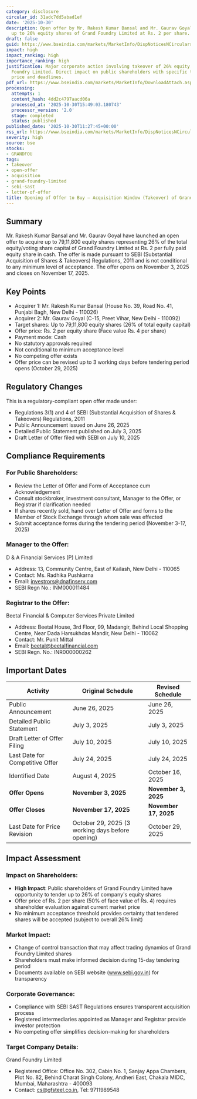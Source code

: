 ```yaml
---
category: disclosure
circular_id: 31adc7dd5abad1ef
date: '2025-10-30'
description: Open offer by Mr. Rakesh Kumar Bansal and Mr. Gaurav Goyal to acquire
  up to 26% equity shares of Grand Foundry Limited at Rs. 2 per share.
draft: false
guid: https://www.bseindia.com/markets/MarketInfo/DispNoticesNCirculars.aspx?Noticeid={653B2FC9-7F9C-4818-A073-9CFFE3F6F810}&noticeno=20251030-14&dt=10/30/2025&icount=14&totcount=57&flag=0
impact: high
impact_ranking: high
importance_ranking: high
justification: Major corporate action involving takeover of 26% equity stake in Grand
  Foundry Limited. Direct impact on public shareholders with specific tender offer
  price and deadlines.
pdf_url: https://www.bseindia.com/markets/MarketInfo/DownloadAttach.aspx?id=20251030-14&attachedId=3b51507a-479a-4b3c-9da9-ab0fea364cda
processing:
  attempts: 1
  content_hash: 4dd2c4797aacd06a
  processed_at: '2025-10-30T15:49:03.180743'
  processor_version: '2.0'
  stage: completed
  status: published
published_date: '2025-10-30T11:27:45+00:00'
rss_url: https://www.bseindia.com/markets/MarketInfo/DispNoticesNCirculars.aspx?Noticeid={653B2FC9-7F9C-4818-A073-9CFFE3F6F810}&noticeno=20251030-14&dt=10/30/2025&icount=14&totcount=57&flag=0
severity: high
source: bse
stocks:
- GRANDFOU
tags:
- takeover
- open-offer
- acquisition
- grand-foundry-limited
- sebi-sast
- letter-of-offer
title: Opening of Offer to Buy – Acquisition Window (Takeover) of Grand Foundry Limited
---
```


## Summary

Mr. Rakesh Kumar Bansal and Mr. Gaurav Goyal have launched an open offer to acquire up to 79,11,800 equity shares representing 26% of the total equity/voting share capital of Grand Foundry Limited at Rs. 2 per fully paid equity share in cash. The offer is made pursuant to SEBI (Substantial Acquisition of Shares & Takeovers) Regulations, 2011 and is not conditional to any minimum level of acceptance. The offer opens on November 3, 2025 and closes on November 17, 2025.

## Key Points

- Acquirer 1: Mr. Rakesh Kumar Bansal (House No. 39, Road No. 41, Punjabi Bagh, New Delhi - 110026)
- Acquirer 2: Mr. Gaurav Goyal (C-15, Preet Vihar, New Delhi - 110092)
- Target shares: Up to 79,11,800 equity shares (26% of total equity capital)
- Offer price: Rs. 2 per equity share (Face value Rs. 4 per share)
- Payment mode: Cash
- No statutory approvals required
- Not conditional to minimum acceptance level
- No competing offer exists
- Offer price can be revised up to 3 working days before tendering period opens (October 29, 2025)

## Regulatory Changes

This is a regulatory-compliant open offer made under:
- Regulations 3(1) and 4 of SEBI (Substantial Acquisition of Shares & Takeovers) Regulations, 2011
- Public Announcement issued on June 26, 2025
- Detailed Public Statement published on July 3, 2025
- Draft Letter of Offer filed with SEBI on July 10, 2025

## Compliance Requirements

### For Public Shareholders:
- Review the Letter of Offer and Form of Acceptance cum Acknowledgement
- Consult stockbroker, investment consultant, Manager to the Offer, or Registrar if clarification needed
- If shares recently sold, hand over Letter of Offer and forms to the Member of Stock Exchange through whom sale was effected
- Submit acceptance forms during the tendering period (November 3-17, 2025)

### Manager to the Offer:
D & A Financial Services (P) Limited
- Address: 13, Community Centre, East of Kailash, New Delhi - 110065
- Contact: Ms. Radhika Pushkarna
- Email: investrors@dnafinserv.com
- SEBI Regn No.: INM000011484

### Registrar to the Offer:
Beetal Financial & Computer Services Private Limited
- Address: Beetal House, 3rd Floor, 99, Madangir, Behind Local Shopping Centre, Near Dada Harsukhdas Mandir, New Delhi - 110062
- Contact: Mr. Punit Mittal
- Email: beetal@beetalfinancial.com
- SEBI Regn. No.: INR000000262

## Important Dates

| Activity | Original Schedule | Revised Schedule |
|----------|------------------|------------------|
| Public Announcement | June 26, 2025 | June 26, 2025 |
| Detailed Public Statement | July 3, 2025 | July 3, 2025 |
| Draft Letter of Offer Filing | July 10, 2025 | July 10, 2025 |
| Last Date for Competitive Offer | July 24, 2025 | July 24, 2025 |
| Identified Date | August 4, 2025 | October 16, 2025 |
| **Offer Opens** | **November 3, 2025** | **November 3, 2025** |
| **Offer Closes** | **November 17, 2025** | **November 17, 2025** |
| Last Date for Price Revision | October 29, 2025 (3 working days before opening) | October 29, 2025 |

## Impact Assessment

### Impact on Shareholders:
- **High Impact**: Public shareholders of Grand Foundry Limited have opportunity to tender up to 26% of company's equity shares
- Offer price of Rs. 2 per share (50% of face value of Rs. 4) requires shareholder evaluation against current market price
- No minimum acceptance threshold provides certainty that tendered shares will be accepted (subject to overall 26% limit)

### Market Impact:
- Change of control transaction that may affect trading dynamics of Grand Foundry Limited shares
- Shareholders must make informed decision during 15-day tendering period
- Documents available on SEBI website (www.sebi.gov.in) for transparency

### Corporate Governance:
- Compliance with SEBI SAST Regulations ensures transparent acquisition process
- Registered intermediaries appointed as Manager and Registrar provide investor protection
- No competing offer simplifies decision-making for shareholders

### Target Company Details:
Grand Foundry Limited
- Registered Office: Office No. 302, Cabin No. 1, Sanjay Appa Chambers, Plot No. 82, Behind Charat Singh Colony, Andheri East, Chakala MIDC, Mumbai, Maharashtra - 400093
- Contact: cs@gfsteel.co.in, Tel: 9711989548